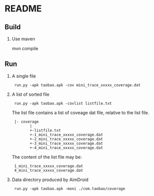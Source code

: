 # README

## Build

1. Use maven

    mvn compile


## Run

1. A single file


        run.py -apk taobao.apk -cov mini_trace_xxxxx_coverage.dat


2. A list of sorted file


        run.py -apk taobao.apk -covlist listfile.txt

    The list file contains a list of coveage dat file, relative to the list file.


        |- coverage
               |
               +-listfile.txt
               +-1_mini_trace_xxxxx_coverage.dat
               +-2_mini_trace_xxxxx_coverage.dat
               +-3_mini_trace_xxxxx_coverage.dat
               +-4_mini_trace_xxxxx_coverage.dat

    The content of the list file may be:


        1_mini_trace_xxxxx_coverage.dat
        4_mini_trace_xxxxx_coverage.dat

3. Data directory produced by AimDroid


        run.py -apk taobao.apk -moni ./com.taobao/coverage
